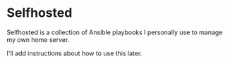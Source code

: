 # Selfhosted

Selfhosted is a collection of Ansible playbooks I personally use to manage my own home server.

I'll add instructions about how to use this later.

<!-- ## Installation

In order to run ansible you need to have it installed first

```bash
export ANSIBLE_CONFIG=$(pwd)/ansible.cfg
``` -->
